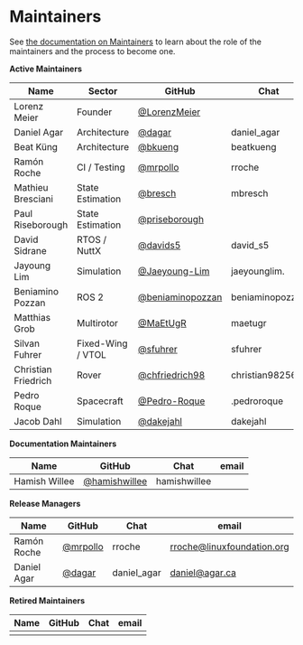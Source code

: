 Maintainers
===========

See [the documentation on Maintainers](https://docs.px4.io/main/en/contribute/maintainers.html) to learn about the role of the maintainers and the process to become one.

**Active Maintainers**

| Name                    | Sector | GitHub | Chat | email
|-------------------------|--------|--------|------|----------------
| Lorenz Meier | Founder | [@LorenzMeier](https://github.com/LorenzMeier) |  | <lorenz@px4.io>
| Daniel Agar | Architecture | [@dagar](https://github.com/dagar) | daniel_agar | <daniel@agar.ca>
| Beat Küng | Architecture | [@bkueng](https://github.com/bkueng) | beatkueng | <beat-kueng@gmx.net>
| Ramón Roche | CI / Testing | [@mrpollo](https://github.com/mrpollo) | rroche | <rroche@linuxfoundation.org>
| Mathieu Bresciani | State Estimation | [@bresch](https://github.com/bresch) | mbresch |
| Paul Riseborough | State Estimation | [@priseborough](https://github.com/priseborough) |  |
| David Sidrane | RTOS / NuttX | [@davids5](https://github.com/davids5) | david_s5 | <David.Sidrane@Nscdg.com>
| Jayoung Lim | Simulation | [@Jaeyoung-Lim](https://github.com/Jaeyoung-Lim) | jaeyounglim. | <jalim@ethz.ch>
| Beniamino Pozzan | ROS 2 | [@beniaminopozzan](https://github.com/beniaminopozzan) | beniaminopozzan | <beniamino.pozzan@gmail.com>
| Matthias Grob | Multirotor | [@MaEtUgR](https://github.com/MaEtUgR) | maetugr |
| Silvan Fuhrer | Fixed-Wing / VTOL | [@sfuhrer](https://github.com/sfuhrer) | sfuhrer |
| Christian Friedrich | Rover | [@chfriedrich98](https://github.com/chfriedrich98) | christian982564 |
| Pedro Roque | Spacecraft | [@Pedro-Roque](https://github.com/Pedro-Roque) | .pedroroque | <padr@kth.se>
| Jacob Dahl | Simulation | [@dakejahl](https://github.com/dakejahl) | dakejahl | <dahl.jakejacob@gmail.com>


**Documentation Maintainers**

| Name | GitHub | Chat | email
|------|--------|------|----------------------
| Hamish Willee  | [@hamishwillee](https://github.com/hamishwillee) | hamishwillee |

**Release Managers**

| Name | GitHub | Chat | email
|------|--------|------|----------------------
| Ramón Roche | [@mrpollo](https://github.com/mrpollo) | rroche | <rroche@linuxfoundation.org>
| Daniel Agar | [@dagar](https://github.com/dagar) | daniel_agar | <daniel@agar.ca>

**Retired Maintainers**

| Name | GitHub | Chat | email
|------|--------|------|----------------------
|  |  |  |
